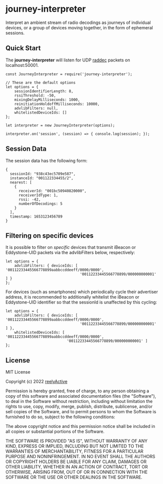 journey-interpreter
===================

Interpret an ambient stream of radio decodings as journeys of individual devices, or a group of devices moving together, in the form of ephemeral sessions.


Quick Start
-----------

The __journey-interpreter__ will listen for UDP [raddec](https://github.com/reelyactive/journey-interpreter) packets on localhost:50001.

```
const JourneyInterpreter = require('journey-interpreter');

// These are the default options
let options = {
    sessionIdentifierLength: 8,
    rssiThreshold: -50,
    mixingDelayMilliseconds: 1000,
    reinitiationHoldoffMilliseconds: 10000,
    advlibFilters: null,
    whitelistedDeviceIds: []
};

let interpreter = new JourneyInterpreter(options);

interpreter.on('session', (session) => { console.log(session); });
```


Session Data
------------

The session data has the following form:

    {
      sessionId: "938c43ec5709e587",
      instanceId: "001122334455/2",
      nearest: [
        {
          receiverId: "001bc50940820000",
          receiverIdType: 1,
          rssi: -42,
          numberOfDecodings: 5
        }
      ],
      timestamp: 1653123456789
    }


Filtering on specific devices
-----------------------------

It is possible to filter on _specific_ devices that transmit iBeacon or Eddystone-UID packets via the advlibFilters below, respectively:

```
let options = {
    advlibFilters: { deviceIds: [ '00112233445566778899aabbccddeeff/0000/0000',
                                  '00112233445566778899/000000000001' ] }
};
```

For devices (such as smartphones) which periodically cycle their advertiser address, it is recommended to additionally whitelist the iBeacon or Eddystone-UID identifier so that the sessionId is unaffected by this cycling:

```
let options = {
    advlibFilters: { deviceIds: [ '00112233445566778899aabbccddeeff/0000/0000',
                                  '00112233445566778899/000000000001' ] },
    whitelistedDeviceIds: [ '00112233445566778899aabbccddeeff/0000/0000',
                            '00112233445566778899/000000000001' ]
};
```


License
-------

MIT License

Copyright (c) 2022 [reelyActive](https://www.reelyactive.com)

Permission is hereby granted, free of charge, to any person obtaining a copy of this software and associated documentation files (the "Software"), to deal in the Software without restriction, including without limitation the rights to use, copy, modify, merge, publish, distribute, sublicense, and/or sell copies of the Software, and to permit persons to whom the Software is furnished to do so, subject to the following conditions:

The above copyright notice and this permission notice shall be included in all copies or substantial portions of the Software.

THE SOFTWARE IS PROVIDED "AS IS", WITHOUT WARRANTY OF ANY KIND, EXPRESS OR
IMPLIED, INCLUDING BUT NOT LIMITED TO THE WARRANTIES OF MERCHANTABILITY,
FITNESS FOR A PARTICULAR PURPOSE AND NONINFRINGEMENT. IN NO EVENT SHALL THE
AUTHORS OR COPYRIGHT HOLDERS BE LIABLE FOR ANY CLAIM, DAMAGES OR OTHER
LIABILITY, WHETHER IN AN ACTION OF CONTRACT, TORT OR OTHERWISE, ARISING FROM,
OUT OF OR IN CONNECTION WITH THE SOFTWARE OR THE USE OR OTHER DEALINGS IN
THE SOFTWARE.
